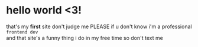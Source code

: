 # hello world <3!
that's my **first** site don't judge me PLEASE
if u don't know i'm a professional `frontend dev` <br> and that site's a funny thing i do in my free time so don't text me
